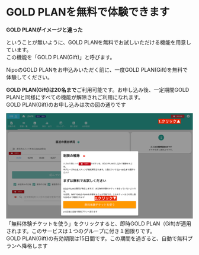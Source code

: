 # GOLD PLANを無料で体験できます  

**GOLD PLANがイメージと違った**  

ということが無いように、GOLD PLANを無料でお試しいただける機能を用意しています。  
この機能を「GOLD PLAN(Gift)」と呼びます。  

NipoのGOLD PLANをお申込みいただく前に、一度GOLD PLAN(Gift)を無料で体験してください。  

**GOLD PLAN(Gift)は20名まで**ご利用可能です。お申し込み後、一定期間GOLD PLANと同様にすべての機能が解除されご利用になれます。  
GOLD PLAN(Gift)のお申し込みは次の図の通りです  

![無料でGOLDPLANを体験してください](./price/price10.png)
「無料体験チケットを使う」をクリックすると、即時GOLD PLAN（Gift)が適用されます。このサービスは１つのグループに付き１回限りです。  
GOLD PLAN(Gift)の有効期限は15日間です。この期間を過ぎると、自動で無料プランへ降格します

<Alice label="もし15日じゃ足りない場合は最長1ヶ月まで延長対応させていただきますので、ご希望の方はご連絡ください" icon="ok" />